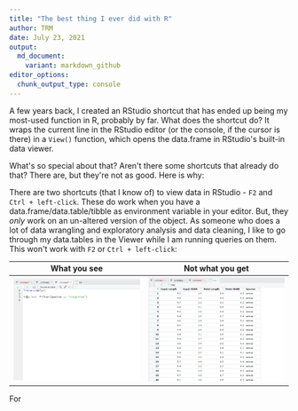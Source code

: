 ```yaml
---
title: "The best thing I ever did with R"
author: TRM
date: July 23, 2021
output:
  md_document:
    variant: markdown_github
editor_options: 
  chunk_output_type: console
---
```


A few years back, I created an RStudio shortcut that has ended up being my most-used function in R, probably by far. What does the shortcut do? It wraps the current line in the RStudio editor (or the console, if the cursor is there) in a `View()` function, which opens the data.frame in RStudio's built-in data viewer.

What's so special about that? Aren't there some shortcuts that already do that? There are, but they're not as good. Here is why:

There are two shortcuts (that I know of) to view data in RStudio - `F2` and `Ctrl + left-click`. These do work when you have a data.frame/data.table/tibble as environment variable in your editor. But, they *only* work on an 
un-altered version of the object. As someone who does a lot of data wrangling and exploratory analysis and data cleaning, I like to go through my data.tables in the Viewer while I am running queries on them. This won't work with 
`F2` or `Ctrl + left-click`:

What you see             |  Not what you get
:-------------------------:|:-------------------------:
![what you see](/post-images/rstudio-shortcut/no-2.PNG)  |  ![what you get](/post-images/rstudio-shortcut/no-2_2.PNG)


For










